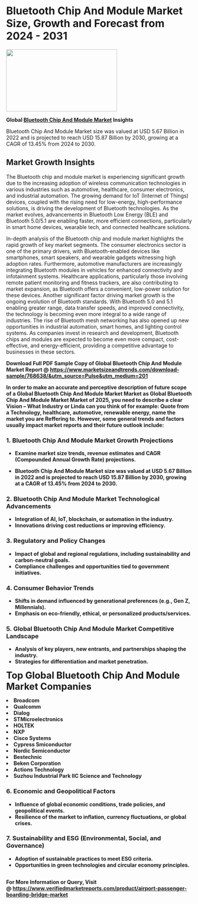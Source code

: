 <H1>Bluetooth Chip And Module Market Size, Growth and Forecast from 2024 - 2031</H1><img class="aligncenter size-medium wp-image-584254" src="https://thirdeyenews.in/wp-content/uploads/2024/09/Global-Market-Research-300x168.jpeg" alt="" width="300" height="168" /><p><strong>Global&nbsp;<a href="https://www.marketsizeandtrends.com/download-sample/768638/&amp;utm_source=Pulse&amp;utm_medium=201">Bluetooth Chip And Module Market</a> Insights</strong></p><p>Bluetooth Chip And Module Market size was valued at USD 5.67 Billion in 2022 and is projected to reach USD 15.87 Billion by 2030, growing at a CAGR of 13.45% from 2024 to 2030.</p><p><h2>Market Growth Insights</h2> <p>The Bluetooth chip and module market is experiencing significant growth due to the increasing adoption of wireless communication technologies in various industries such as automotive, healthcare, consumer electronics, and industrial automation. The growing demand for IoT (Internet of Things) devices, coupled with the rising need for low-energy, high-performance solutions, is driving the development of Bluetooth technologies. As the market evolves, advancements in Bluetooth Low Energy (BLE) and Bluetooth 5.0/5.1 are enabling faster, more efficient connections, particularly in smart home devices, wearable tech, and connected healthcare solutions.</p> <p><strong></strong></p> <p>In-depth analysis of the Bluetooth chip and module market highlights the rapid growth of key market segments. The consumer electronics sector is one of the primary drivers, with Bluetooth-enabled devices like smartphones, smart speakers, and wearable gadgets witnessing high adoption rates. Furthermore, automotive manufacturers are increasingly integrating Bluetooth modules in vehicles for enhanced connectivity and infotainment systems. Healthcare applications, particularly those involving remote patient monitoring and fitness trackers, are also contributing to market expansion, as Bluetooth offers a convenient, low-power solution for these devices. Another significant factor driving market growth is the ongoing evolution of Bluetooth standards. With Bluetooth 5.0 and 5.1 enabling greater range, data transfer speeds, and improved connectivity, the technology is becoming even more integral to a wide range of industries. The rise of Bluetooth mesh networking has also opened up new opportunities in industrial automation, smart homes, and lighting control systems. As companies invest in research and development, Bluetooth chips and modules are expected to become even more compact, cost-effective, and energy-efficient, providing a competitive advantage to businesses in these sectors.</p> <p><strong></p><p><span class=""><strong>Download Full PDF Sample Copy of Global Bluetooth Chip And Module Market Report</strong> @ <a href="https://www.marketsizeandtrends.com/download-sample/768638/&amp;utm_source=Pulse&amp;utm_medium=201" target="_blank">https://www.marketsizeandtrends.com/download-sample/768638/&amp;utm_source=Pulse&amp;utm_medium=201</a></span></p><p>In order to make an accurate and perceptive description of future scope of a Global&nbsp;Bluetooth Chip And Module Market Market as Global&nbsp;Bluetooth Chip And Module Market Market of 2025, you need to describe a clear Vision &ndash; What Industry or Linda can you think of for example: Quote from a Technology, healthcare, automotive, renewable energy, name the market you are Reffering to. However, some general trends and factors usually impact market reports and their future outlook include:</p><h3>1.&nbsp;<strong>Bluetooth Chip And Module Market Growth Projections</strong></h3><ul><li>Examine market size trends, revenue estimates and CAGR (Compounded Annual Growth Rate) projections.</li><li><p>Bluetooth Chip And Module Market size was valued at USD 5.67 Billion in 2022 and is projected to reach USD 15.87 Billion by 2030, growing at a CAGR of 13.45% from 2024 to 2030.</p></li></ul><h3>2.&nbsp;<strong>Bluetooth Chip And Module Market Technological Advancements</strong></h3><ul><li>Integration of AI, IoT, blockchain, or automation in the industry.</li><li>Innovations driving cost reductions or improving efficiency.</li></ul><h3>3.&nbsp;<strong>Regulatory and Policy Changes</strong></h3><ul><li>Impact of global and regional regulations, including sustainability and carbon-neutral goals.</li><li>Compliance challenges and opportunities tied to government initiatives.</li></ul><h3>4.&nbsp;<strong>Consumer Behavior Trends</strong></h3><ul><li>Shifts in demand influenced by generational preferences (e.g., Gen Z, Millennials).</li><li>Emphasis on eco-friendly, ethical, or personalized products/services.</li></ul><h3>5.&nbsp;<strong>Global Bluetooth Chip And Module Market Competitive Landscape</strong></h3><ul><li>Analysis of key players, new entrants, and partnerships shaping the industry.</li><li>Strategies for differentiation and market penetration.</li></ul><p data-pm-slice="1 1 []"><span style="color: inherit; font-family: inherit; font-size: 25px;">Top Global Bluetooth Chip And Module Market Companies</span></p><div class="" data-test-id=""><p><li>Broadcom</li><li> Qualcomm</li><li> Dialog</li><li> STMicroelectronics</li><li> HOLTEK</li><li> NXP</li><li> Cisco Systems</li><li> Cypress Smiconductor</li><li> Nordic Semiconductor</li><li> Bestechnic</li><li> Beken Corporation</li><li> Actions Technology</li><li> Suzhou Industrial Park IIC Science and Technology</li></p></div><h3>6.&nbsp;<strong>Economic and Geopolitical Factors</strong></h3><ul><li>Influence of global economic conditions, trade policies, and geopolitical events.</li><li>Resilience of the market to inflation, currency fluctuations, or global crises.</li></ul><h3>7.&nbsp;<strong>Sustainability and ESG (Environmental, Social, and Governance)</strong></h3><ul><li>Adoption of sustainable practices to meet ESG criteria.</li><li>Opportunities in green technologies and circular economy principles.</li></ul><h2><strong style="font-size: 14px;">For More Information or Query, Visit @&nbsp;</strong><a style="background-color: #ffffff; font-size: 14px;" href="https://www.marketsizeandtrends.com/report/bluetooth-chip-and-module-market/" target="_blank">https://www.verifiedmarketreports.com/product/airport-passenger-boarding-bridge-market</a></h2>

